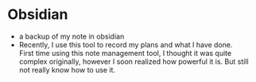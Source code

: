 # Obsidian
- a backup of my note in obsidian
- Recently, I use this tool to record my plans and what I have done.  
First time using this note management tool, I thought it was quite complex originally, however I soon realized how powerful it is.
But still not really know how to use it. 
